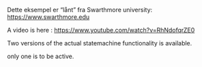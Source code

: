 Dette eksempel er “lånt” fra Swarthmore university: https://www.swarthmore.edu

A video is here : https://www.youtube.com/watch?v=RhNdofqrZE0


Two versions of the actual statemachine functionality is available.

only one is to be active.


